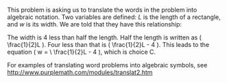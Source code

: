 This problem is asking us to translate the words in the problem into
algebraic notation. Two variables are defined: *L* is the length of a
rectangle, and *w* is its width. We are told that they have this
relationship:

The width is 4 less than half the length. 
Half the length is written as \( \frac{1}{2}L \). 
Four less than that is \( \frac{1}{2}L - 4 \). 
This leads to the equation \( w = \ \frac{1}{2}L - 4 \), which is choice C.

For examples of translating word problems into algebraic symbols, see
<http://www.purplemath.com/modules/translat2.htm>
